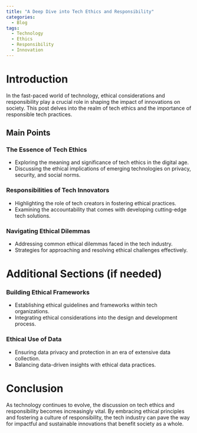 ```yaml
---
title: "A Deep Dive into Tech Ethics and Responsibility"
categories:
  - Blog
tags:
  - Technology
  - Ethics
  - Responsibility
  - Innovation
---
```


# Introduction
In the fast-paced world of technology, ethical considerations and responsibility play a crucial role in shaping the impact of innovations on society. This post delves into the realm of tech ethics and the importance of responsible tech practices.

## Main Points
### The Essence of Tech Ethics
- Exploring the meaning and significance of tech ethics in the digital age.
- Discussing the ethical implications of emerging technologies on privacy, security, and social norms.

### Responsibilities of Tech Innovators
- Highlighting the role of tech creators in fostering ethical practices.
- Examining the accountability that comes with developing cutting-edge tech solutions.

### Navigating Ethical Dilemmas
- Addressing common ethical dilemmas faced in the tech industry.
- Strategies for approaching and resolving ethical challenges effectively.

# Additional Sections (if needed)
### Building Ethical Frameworks
- Establishing ethical guidelines and frameworks within tech organizations.
- Integrating ethical considerations into the design and development process.

### Ethical Use of Data
- Ensuring data privacy and protection in an era of extensive data collection.
- Balancing data-driven insights with ethical data practices.

# Conclusion
As technology continues to evolve, the discussion on tech ethics and responsibility becomes increasingly vital. By embracing ethical principles and fostering a culture of responsibility, the tech industry can pave the way for impactful and sustainable innovations that benefit society as a whole.